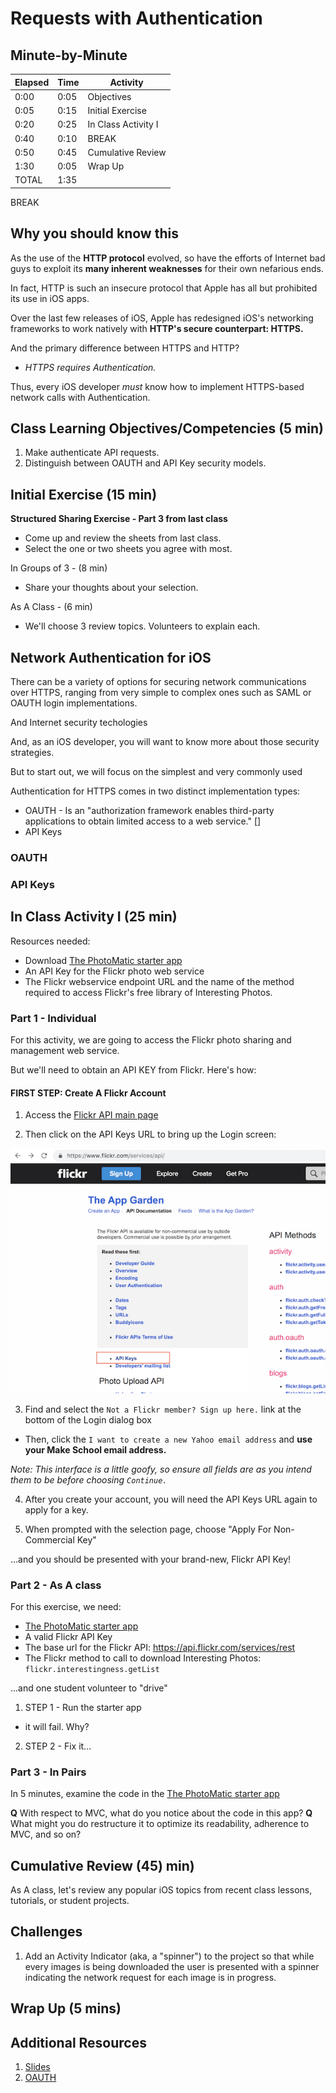 # Requests with Authentication

## Minute-by-Minute

| **Elapsed** | **Time**  | **Activity**                        |
| ----------- | --------- | ----------------------------------- |
| 0:00        | 0:05      | Objectives                          |
| 0:05        | 0:15      | Initial Exercise                    |
| 0:20        | 0:25      | In Class Activity I                                |
| 0:40        | 0:10      | BREAK                |
| 0:50      | 0:45      | Cumulative Review |
| 1:30        | 0:05      | Wrap Up                             |
| TOTAL       | 1:35      |                                     |

BREAK
<!-- NOTE -- 40 minutes of this class will be for review of student projects -->


## Why you should know this

As the use of the **HTTP protocol** evolved, so have the efforts of Internet bad guys to exploit its **many inherent weaknesses** for their own nefarious ends.

In fact, HTTP is such an insecure protocol that Apple has all but prohibited its use in iOS apps.

Over the last few releases of iOS, Apple has redesigned iOS's networking frameworks to work natively with **HTTP's secure counterpart: HTTPS.**

And the primary difference between HTTPS and HTTP?

- *HTTPS requires Authentication.*

Thus, every iOS developer *must* know how to implement HTTPS-based network calls with Authentication.


<!-- TODO: find exact date and iOS version in which Apple made this changes -->


## Class Learning Objectives/Competencies (5 min)

1. Make authenticate API requests.
2. Distinguish between OAUTH and API Key security models.


## Initial Exercise (15 min)

**Structured Sharing Exercise - Part 3 from last class**

- Come up and review the sheets from last class.
- Select the one or two sheets you agree with most.

In Groups of 3 - (8 min)
- Share your thoughts about your selection.

As A Class - (6 min)
- We'll choose 3 review topics. Volunteers to explain each.




## Network Authentication for iOS

There can be a variety of options for securing network communications over HTTPS, ranging from very simple to complex ones such as SAML or OAUTH login implementations.

And Internet security techologies

And, as an iOS developer, you will want to know more about those security strategies.

But to start out, we will focus on the simplest and very commonly used


Authentication for HTTPS comes in two distinct implementation types:

- OAUTH - Is an "authorization framework enables third-party applications to obtain limited access to a web service." []
- API Keys


<!-- TOODO: research and briefly explain each type -->


### OAUTH

### API Keys


## In Class Activity I (25 min)

Resources needed:
- Download [The PhotoMatic starter app](https://github.com/VanderDev1/PhotoMatic_Starter.git)
- An API Key for the Flickr photo web service
- The Flickr webservice endpoint URL and the name of the method required to access Flickr's free library of Interesting Photos.

### Part 1 - Individual

For this activity, we are going to access the Flickr photo sharing and management web service.



But we'll need to obtain an API KEY from Flickr. Here's how:

#### FIRST STEP: Create A Flickr Account

1. Access the [Flickr API main page](https://www.flickr.com/services/api/)

2. Then click on the API Keys URL to bring up the Login screen:

![syntax](assets/Flickr_API_page.png)

3. Find and select the `Not a Flickr member? Sign up here.` link at the bottom of the Login dialog box

- Then, click the `I want to create a new Yahoo email address` and **use your Make School email address.**

*Note: This interface is a little goofy, so ensure all fields are as you intend them to be before choosing `Continue.`*

4. After you create your account, you will need the API Keys URL again to apply for a key.

5. When prompted with the selection page, choose "Apply For Non-Commercial Key"

...and you should be presented with your brand-new, Flickr API Key!


### Part 2 - As A class

For this exercise, we need:

- [The PhotoMatic starter app](https://github.com/VanderDev1/PhotoMatic_Starter.git)
- A valid Flickr API Key
- The base url for the Flickr API:
https://api.flickr.com/services/rest
- The Flickr method to call to download Interesting Photos: `flickr.interestingness.getList`

...and one student volunteer to "drive"

1. STEP 1 - Run the starter app
- it will fail. Why?

2. STEP 2 - Fix it...


### Part 3 - In Pairs

In 5 minutes, examine the code in the [The PhotoMatic starter app](https://github.com/VanderDev1/PhotoMatic_Starter.git)

**Q** With respect to MVC, what do you notice about the code in this app?
**Q** What might you do restructure it to optimize its readability, adherence to MVC, and so on?

## Cumulative Review (45) min)

As A class, let's review any popular iOS topics from recent class lessons, tutorials, or student projects.



## Challenges

1. Add an Activity Indicator (aka, a "spinner") to the project so that while every images is being downloaded the user is presented with a spinner indicating the network request for each image is in progress.


## Wrap Up (5 mins)


## Additional Resources

1. [Slides](https://docs.google.com/presentation/d/18RCyeINXP1lyrqAj0tTBmJrDD9z28ch5AF2iKNBTpss/edit?usp=sharing)
2. [OAUTH](https://hackernoon.com/mobile-api-security-techniques-682a5da4fe10)
